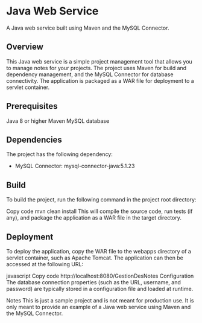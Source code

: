# Java Web Service
A Java web service built using Maven and the MySQL Connector.

## Overview
This Java web service is a simple project management tool that allows you to manage notes for your projects. The project uses Maven for build and dependency management, and the MySQL Connector for database connectivity. The application is packaged as a WAR file for deployment to a servlet container.

## Prerequisites
Java 8 or higher
Maven
MySQL database

## Dependencies
The project has the following dependency:

- MySQL Connector: mysql-connector-java:5.1.23

## Build
To build the project, run the following command in the project root directory:

Copy code
mvn clean install
This will compile the source code, run tests (if any), and package the application as a WAR file in the target directory.

## Deployment
To deploy the application, copy the WAR file to the webapps directory of a servlet container, such as Apache Tomcat. The application can then be accessed at the following URL:

javascript
Copy code
http://localhost:8080/GestionDesNotes
Configuration
The database connection properties (such as the URL, username, and password) are typically stored in a configuration file and loaded at runtime.

Notes
This is just a sample project and is not meant for production use. It is only meant to provide an example of a Java web service using Maven and the MySQL Connector.

